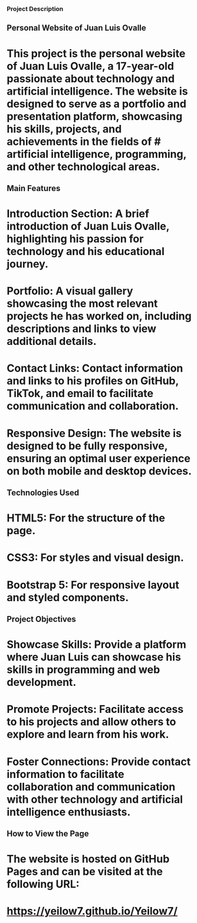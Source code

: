### Project Description
## Personal Website of Juan Luis Ovalle
# This project is the personal website of Juan Luis Ovalle, a 17-year-old passionate about technology and artificial intelligence. The website is designed to serve as a portfolio and presentation platform, showcasing his skills, projects, and achievements in the fields of # artificial intelligence, programming, and other technological areas.

## Main Features
# Introduction Section: A brief introduction of Juan Luis Ovalle, highlighting his passion for technology and his educational journey.
# Portfolio: A visual gallery showcasing the most relevant projects he has worked on, including descriptions and links to view additional details.
# Contact Links: Contact information and links to his profiles on GitHub, TikTok, and email to facilitate communication and collaboration.
# Responsive Design: The website is designed to be fully responsive, ensuring an optimal user experience on both mobile and desktop devices.
## Technologies Used
# HTML5: For the structure of the page.
# CSS3: For styles and visual design.
# Bootstrap 5: For responsive layout and styled components.
## Project Objectives
# Showcase Skills: Provide a platform where Juan Luis can showcase his skills in programming and web development.
# Promote Projects: Facilitate access to his projects and allow others to explore and learn from his work.
# Foster Connections: Provide contact information to facilitate collaboration and communication with other technology and artificial intelligence enthusiasts.
## How to View the Page
# The website is hosted on GitHub Pages and can be visited at the following URL:

# https://yeilow7.github.io/Yeilow7/
